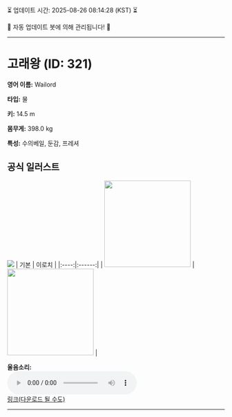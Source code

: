 
⏳ 업데이트 시간: 2025-08-26 08:14:28 (KST) ⏳

🤖 자동 업데이트 봇에 의해 관리됩니다! 🤖

---

# 고래왕 (ID: 321)
**영어 이름:** Wailord

**타입:** 물

**키:** 14.5 m

**몸무게:** 398.0 kg

**특성:** 수의베일, 둔감, 프레셔

## 공식 일러스트
![](https://raw.githubusercontent.com/PokeAPI/sprites/master/sprites/pokemon/other/official-artwork/321.png)
| 기본 | 이로치 |
|:----:|:------:|
| <img src="http://play.pokemonshowdown.com/sprites/ani/wailord.gif" width="200"> | <img src="http://play.pokemonshowdown.com/sprites/ani-shiny/wailord.gif" width="200"> |

**울음소리:**<br><audio controls src="https://raw.githubusercontent.com/PokeAPI/cries/main/cries/pokemon/latest/321.ogg"></audio><br> [링크(다운로드 될 수도)](https://raw.githubusercontent.com/PokeAPI/cries/main/cries/pokemon/latest/321.ogg)


---
